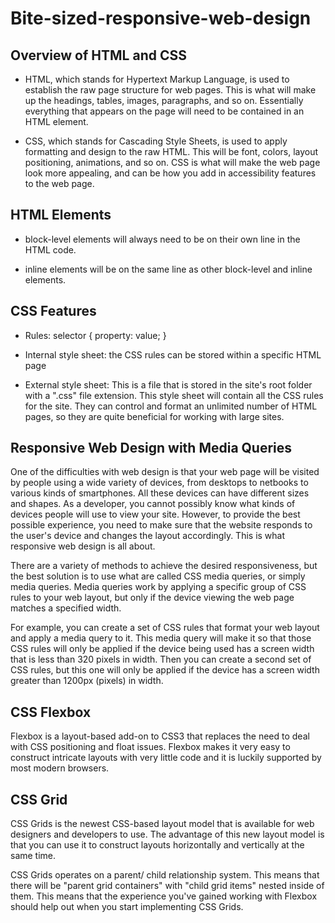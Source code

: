 # Bite-sized-responsive-web-design

## Overview of HTML and CSS
- HTML, which stands for Hypertext Markup Language, is used to establish the raw page structure for web pages. This is what will make up the headings, tables, images, paragraphs, and so on. Essentially everything that appears on the page will need to be contained in an HTML element. 

- CSS, which stands for Cascading Style Sheets, is used to apply formatting and design to the raw HTML. This will be font, colors, layout positioning, animations, and so on. CSS is what will make the web page look more appealing, and can be how you add in accessibility features to the web page. 

## HTML Elements
- block-level elements will always need to be on their own line in the HTML code.

- inline elements will be on the same line as other block-level and inline elements.

## CSS Features
- Rules:
    selector { property: value; }

- Internal style sheet: the CSS rules can be stored within a specific HTML page

- External style sheet: This is a file that is stored in the site's root folder with a ".css" file extension.  This style sheet will contain all the CSS rules for the site. They can control and format an unlimited number of HTML pages, so they are quite beneficial for working with large sites. 

## Responsive Web Design with Media Queries
 One of the difficulties with web design is that your web page will be visited by people using a wide variety of devices, from desktops to netbooks to various kinds of smartphones. All these devices can have different sizes and shapes. As a developer, you cannot possibly know what kinds of devices people will use to view your site. However, to provide the best possible experience, you need to make sure that the website responds to the user's device and changes the layout accordingly. This is what responsive web design is all about. 

 There are a variety of methods to achieve the desired responsiveness, but the best solution is to use what are called CSS media queries, or simply media queries. Media queries work by applying a specific group of CSS rules to your web layout, but only if the device viewing the web page matches a specified width. 

 For example, you can create a set of CSS rules that format your web layout and apply a media query to it. This media query will make it so that those CSS rules will only be applied if the device being used has a screen width that is less than 320 pixels in width. Then you can create a second set of CSS rules, but this one will only be applied if the device has a screen width greater than 1200px (pixels) in width. 

## CSS Flexbox
 Flexbox is a layout-based add-on to CSS3 that replaces the need to deal with CSS positioning and float issues. Flexbox makes it very easy to construct intricate layouts with very little code and it is luckily supported by most modern browsers.

## CSS Grid
 CSS Grids is the newest CSS-based layout model that is available for web designers and developers to use. The advantage of this new layout model is that you can use it to construct layouts horizontally and vertically at the same time.

 CSS Grids operates on a parent/ child relationship system. This means that there will be "parent grid containers" with "child grid items" nested inside of them. This means that the experience you've gained working with Flexbox should help out when you start implementing CSS Grids.